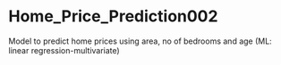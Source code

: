 # Home_Price_Prediction002
Model to predict home prices using area, no of bedrooms and age (ML: linear regression-multivariate)
